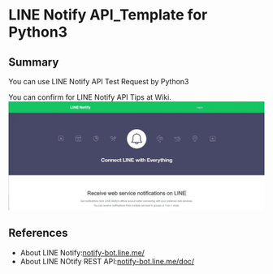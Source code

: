# LINE Notify API_Template for Python3
## Summary
You can use LINE Notify API Test Request by Python3

You can confirm for LINE Notify API Tips at Wiki.
<img src="LINE_Notify_IMAGE.webp">



## References
- About LINE Notify:[notify-bot.line.me/ ](https://notify-bot.line.me/)
- About LINE NOtify REST API:[notify-bot.line.me/doc/](https://notify-bot.line.me/doc/)
